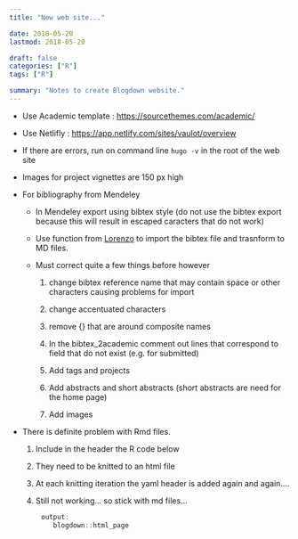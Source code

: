```yaml
---
title: "New web site..."

date: 2018-05-20
lastmod: 2018-05-20

draft: false
categories: ["R"]
tags: ["R"]

summary: "Notes to create Blogdown website."
---
```

* Use Academic template : https://sourcethemes.com/academic/

* Use Netlifly : https://app.netlify.com/sites/vaulot/overview

* If there are errors, run on command line `hugo -v` in the root of the web site

* Images for project vignettes are 150 px high

* For bibliography from Mendeley

     * In Mendeley export using bibtex style (do not use the bibtex export because this will result in escaped caracters that do not work)
     
     * Use function from [Lorenzo](https://lbusett.netlify.com/post/automatically-importing-publications-from-bibtex-to-a-hugo-academic-blog/) to import the bibtex file and trasnform to MD files.
     
     * Must correct quite a few things before however
     
        1. change bibtex reference name that may contain space or other characters causing problems for import
        
        1. change accentuated characters
        
        1. remove {} that are around composite names
        
        1. In the bibtex_2academic comment out lines that correspond to field that do not exist (e.g. for submitted)
        
        1. Add tags and projects
        
        1. Add abstracts and short abstracts (short abstracts are need for the home page)
        
        1. Add images
        
* There is definite problem with Rmd files.   

    1. Include in the header the R code below
    
    2. They need to be knitted to an html file  
    
    3. At each knitting iteration the yaml header is added again and again.... 
    
    4. Still not working... so stick with md files...  
        
```r
        output:
           blogdown::html_page
```
